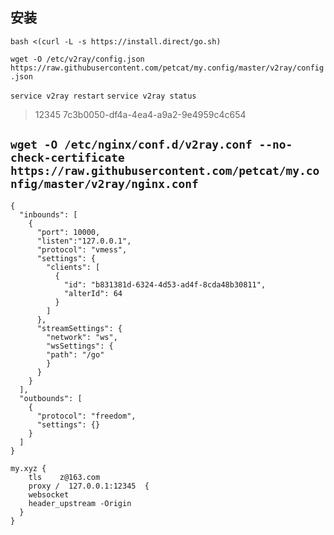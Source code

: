 ## 安装

`bash <(curl -L -s https://install.direct/go.sh)`   

`wget -O /etc/v2ray/config.json https://raw.githubusercontent.com/petcat/my.config/master/v2ray/config.json`   

`service v2ray restart` `service v2ray status`

> 12345   7c3b0050-df4a-4ea4-a9a2-9e4959c4c654    

`wget -O /etc/nginx/conf.d/v2ray.conf --no-check-certificate https://raw.githubusercontent.com/petcat/my.config/master/v2ray/nginx.conf`
---

```
{
  "inbounds": [
    {
      "port": 10000,
      "listen":"127.0.0.1",
      "protocol": "vmess",
      "settings": {
        "clients": [
          {
            "id": "b831381d-6324-4d53-ad4f-8cda48b30811",
            "alterId": 64
          }
        ]
      },
      "streamSettings": {
        "network": "ws",
        "wsSettings": {
        "path": "/go"
        }
      }
    }
  ],
  "outbounds": [
    {
      "protocol": "freedom",
      "settings": {}
    }
  ]
}
```

```
my.xyz {
    tls    z@163.com
    proxy /  127.0.0.1:12345  {
    websocket
    header_upstream -Origin
  }
}
```
